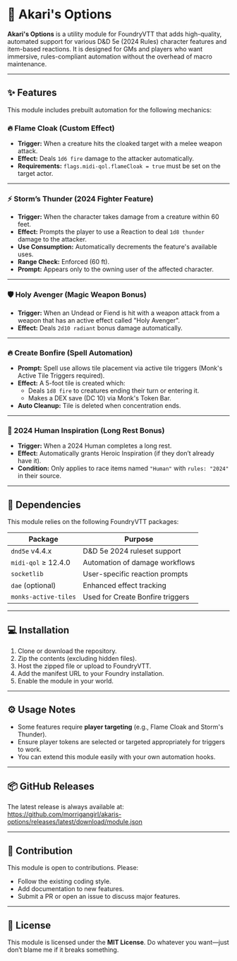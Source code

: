 # 🌟 Akari's Options

**Akari's Options** is a utility module for FoundryVTT that adds high-quality, automated support for various D&D 5e (2024 Rules) character features and item-based reactions. It is designed for GMs and players who want immersive, rules-compliant automation without the overhead of macro maintenance.

---

## ✨ Features

This module includes prebuilt automation for the following mechanics:

### 🔥 Flame Cloak (Custom Effect)
- **Trigger:** When a creature hits the cloaked target with a melee weapon attack.
- **Effect:** Deals `1d6 fire` damage to the attacker automatically.
- **Requirements:** `flags.midi-qol.flameCloak = true` must be set on the target actor.

---

### ⚡ Storm’s Thunder (2024 Fighter Feature)
- **Trigger:** When the character takes damage from a creature within 60 feet.
- **Effect:** Prompts the player to use a Reaction to deal `1d8 thunder` damage to the attacker.
- **Use Consumption:** Automatically decrements the feature's available uses.
- **Range Check:** Enforced (60 ft).
- **Prompt:** Appears only to the owning user of the affected character.

---

### 🛡️ Holy Avenger (Magic Weapon Bonus)
- **Trigger:** When an Undead or Fiend is hit with a weapon attack from a weapon that has an active effect called "Holy Avenger".
- **Effect:** Deals `2d10 radiant` bonus damage automatically.

---

### 🔥 Create Bonfire (Spell Automation)
- **Prompt:** Spell use allows tile placement via active tile triggers (Monk's Active Tile Triggers required).
- **Effect:** A 5-foot tile is created which:
  - Deals `1d8 fire` to creatures ending their turn or entering it.
  - Makes a DEX save (DC 10) via Monk's Token Bar.
- **Auto Cleanup:** Tile is deleted when concentration ends.

---

### 🌟 2024 Human Inspiration (Long Rest Bonus)
- **Trigger:** When a 2024 Human completes a long rest.
- **Effect:** Automatically grants Heroic Inspiration (if they don’t already have it).
- **Condition:** Only applies to race items named `"Human"` with `rules: "2024"` in their source.

---

## 🔧 Dependencies

This module relies on the following FoundryVTT packages:

| Package              | Purpose                         |
|----------------------|----------------------------------|
| `dnd5e` v4.4.x       | D&D 5e 2024 ruleset support      |
| `midi-qol` ≥ 12.4.0  | Automation of damage workflows   |
| `socketlib`          | User-specific reaction prompts   |
| `dae` (optional)     | Enhanced effect tracking         |
| `monks-active-tiles` | Used for Create Bonfire triggers |

---

## 💻 Installation

1. Clone or download the repository.
2. Zip the contents (excluding hidden files).
3. Host the zipped file or upload to FoundryVTT.
4. Add the manifest URL to your Foundry installation.
5. Enable the module in your world.

---

## ⚙️ Usage Notes

- Some features require **player targeting** (e.g., Flame Cloak and Storm's Thunder).
- Ensure player tokens are selected or targeted appropriately for triggers to work.
- You can extend this module easily with your own automation hooks.

---

## 📦 GitHub Releases

The latest release is always available at: https://github.com/morrigangirl/akaris-options/releases/latest/download/module.json



---

## 🙋 Contribution

This module is open to contributions. Please:
- Follow the existing coding style.
- Add documentation to new features.
- Submit a PR or open an issue to discuss major features.

---

## 📄 License

This module is licensed under the **MIT License**. Do whatever you want—just don’t blame me if it breaks something.